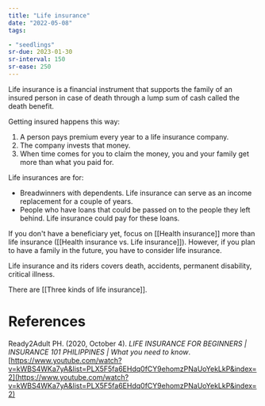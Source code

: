 ```yaml
---
title: "Life insurance"
date: "2022-05-08"
tags:

- "seedlings"
sr-due: 2023-01-30
sr-interval: 150
sr-ease: 250
---
```


Life insurance is a financial instrument that supports the family of an insured person in case of death through a lump sum of cash called the death benefit.

Getting insured happens this way:
1. A person pays premium every year to a life insurance company.
2. The company invests that money.
3. When time comes for you to claim the money, you and your family get more than what you paid for.

Life insurances are for:
- Breadwinners with dependents. Life insurance can serve as an income replacement for a couple of years.
- People who have loans that could be passed on to the people they left behind. Life insurance could pay for these loans.

If you don't have a beneficiary yet, focus on [[Health insurance]] more than life insurance ([[Health insurance vs. Life insurance]]). However, if you plan to have a family in the future, you have to consider life insurance.

Life insurance and its riders covers death, accidents, permanent disability, critical illness.

There are [[Three kinds of life insurance]].

# References

Ready2Adult PH. (2020, October 4). *LIFE INSURANCE FOR BEGINNERS | INSURANCE 101 PHILIPPINES | What you need to know*. [https://www.youtube.com/watch?v=kWBS4WKa7yA&list=PLX5F5fa6EHdq0fCY9ehomzPNaUoYekLkP&index=2](https://www.youtube.com/watch?v=kWBS4WKa7yA&list=PLX5F5fa6EHdq0fCY9ehomzPNaUoYekLkP&index=2)